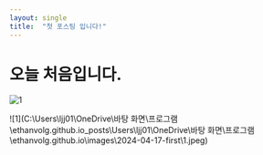 ```yaml
---
layout: single
title:  "첫 포스팅 입니다!"
---
```


# 오늘 처음입니다. 

![1]({{site.url}}\images\2024-04-17-first\1-1713372264303-2.jpeg)

![1](C:\Users\ljj01\OneDrive\바탕 화면\프로그램\ethanvolg.github.io\_posts\Users\ljj01\OneDrive\바탕 화면\프로그램\ethanvolg.github.io\images\2024-04-17-first\1.jpeg)
